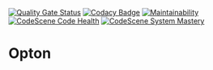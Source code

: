 [![Quality Gate Status](https://sonarcloud.io/api/project_badges/measure?project=kristos80_Opton&metric=alert_status)](https://sonarcloud.io/dashboard?id=kristos80_Opton)
 [![Codacy Badge](https://api.codacy.com/project/badge/Grade/3d8b12dc518945688a4d5a86f1797fc8)](https://www.codacy.com/manual/kristos80/Opton?utm_source=github.com&amp;utm_medium=referral&amp;utm_content=kristos80/Opton&amp;utm_campaign=Badge_Grade) [![Maintainability](https://api.codeclimate.com/v1/badges/b270ce7780ab822b411b/maintainability)](https://codeclimate.com/github/kristos80/Opton/maintainability) [![CodeScene Code Health](https://codescene.io/projects/6894/status-badges/code-health)](https://codescene.io/projects/6894) [![CodeScene System Mastery](https://codescene.io/projects/6894/status-badges/system-mastery)](https://codescene.io/projects/6894)
# Opton
